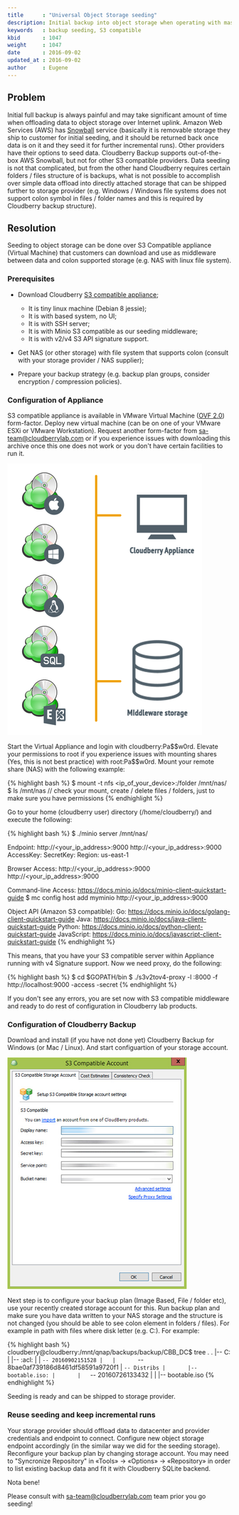 ```yaml
---
title      : "Universal Object Storage seeding"
description: Initial backup into object storage when operating with massive data is very slow and consumes a lot of bandwidth. This KB describes simple seeding S3 compatible storage on-prem.
keywords   : backup seeding, S3 compatible
kbid       : 1047
weight     : 1047
date       : 2016-09-02
updated_at : 2016-09-02
author     : Eugene
---
```

## Problem

Initial full backup is always painful and may take significant amount of time when offloading data to object storage over Internet uplink. Amazon Web Services (AWS) has [Snowball][c290c7d3] service (basically it is removable storage they ship to customer for initial seeding, and it should be returned back once data is on it and they seed it for further incremental runs). Other providers have their options to seed data. Cloudberry Backup supports out-of-the-box AWS Snowball, but not for other S3 compatible providers. Data seeding is not that complicated, but from the other hand Cloudberry requires certain folders / files structure of is backups, what is not possible to accomplish over simple data offload into directly attached storage that can be shipped further to storage provider (e.g. Windows / Windows file systems does not support colon symbol in files / folder names and this is required by Cloudberry backup structure).

  [c290c7d3]: https://aws.amazon.com/importexport/ "AWS Import/Export Snowball"

## Resolution

Seeding to object storage can be done over S3 Compatible appliance (Virtual Machine) that customers can download and use as middleware between data and colon supported storage (e.g. NAS with linux file system).

### Prerequisites

* Download Cloudberry [S3 compatible appliance][29ba6979];
  * It is tiny linux machine (Debian 8 jessie);
  * It is with based system, no UI;
  * It is with SSH server;
  * It is with Minio S3 compatible as our seeding middleware;
  * It is with v2/v4 S3 API signature support.
* Get NAS (or other storage) with file system that supports colon (consult with your storage provider / NAS supplier);
* Prepare your backup strategy (e.g. backup plan groups, consider encryption / compression policies).

  [29ba6979]: https://s3-eu-west-1.amazonaws.com/cloudberrylab.kb.download/seeding-appliance.tar.gz "S3 compatible appliance"

### Configuration of Appliance

S3 compatible appliance is available in VMware Virtual Machine ([OVF 2.0][2e8cf8f4]) form-factor. Deploy new virtual machine (can be on one of your VMware ESXi or VMware Workstation). Request another form-factor from [sa-team@cloudberrylab.com][354792cd] or if you experience issues with downloading this archive once this one does not work or you don't have certain facilities to run it.

  [2e8cf8f4]: https://en.wikipedia.org/wiki/Open_Virtualization_Format "Open Virtualization Format (OVF 2.0)"
  [354792cd]: mailto:sa-team@cloudberrylab.com "Solutions Architect team"

![Cloudberry Backup initial seeding](/images/cloudberry-seeding-s3-minio.png)

Start the Virtual Appliance and login with cloudberry:Pa\$\$w0rd. Elevate your permissions to root if you experience issues with mounting shares (Yes, this is not best practice) with root:Pa\$\$w0rd.
Mount your remote share (NAS) with the following example:

{% highlight bash %}
$ mount -t nfs <ip_of_your_device>:/folder /mnt/nas/
$ ls /mnt/nas // check your mount, create / delete files / folders, just to make sure you have permissions
{% endhighlight %}

Go to your home (cloudberry user) directory (/home/cloudberry/) and execute the following:

{% highlight bash %}
$ ./minio server /mnt/nas/

Endpoint:  http://<your_ip_address>:9000  http://<your_ip_address>:9000
AccessKey: <AccessKey>
SecretKey: <SecretKey>
Region:    us-east-1

Browser Access:
   http://<your_ip_address>:9000  http://<your_ip_address>:9000

Command-line Access: https://docs.minio.io/docs/minio-client-quickstart-guide
   $ mc config host add myminio http://<your_ip_address>:9000 <AccessKey> <SecretKey>

Object API (Amazon S3 compatible):
   Go:         https://docs.minio.io/docs/golang-client-quickstart-guide
   Java:       https://docs.minio.io/docs/java-client-quickstart-guide
   Python:     https://docs.minio.io/docs/python-client-quickstart-guide
   JavaScript: https://docs.minio.io/docs/javascript-client-quickstart-guide
{% endhighlight %}

This means, that you have your S3 compatible server within Appliance running with v4 Signature support. Now we need proxy, do the following:

{% highlight bash %}
$ cd $GOPATH/bin
$ ./s3v2tov4-proxy -l :8000 -f http://localhost:9000 -access <AccessKey> -secret <SecretKey>
{% endhighlight %}

If you don't see any errors, you are set now with S3 compatible middleware and ready to do rest of configuration in Cloudberry lab products.

### Configuration of Cloudberry Backup

Download and install (if you have not done yet) Cloudberry Backup for Windows (or Mac / Linux). And start configuartion of your storage account.

![Cloudberry Backup configuration seeding](/images/cloudberry-storage-configuration-seeding.jpg)

Next step is to configure your backup plan (Image Based, File / folder etc), use your recently created storage account for this. Run backup plan and make sure you have data written to your NAS storage and the structure is not changed (you should be able to see colon element in folders / files). For example in path with files where disk letter (e.g. C:). For example:

{% highlight bash %}
cloudberry@cloudberry:/mnt/qnap/backups/backup/CBB_DC$ tree .
.
|-- C:
|   |-- :acl:
|   |   `-- 20160902151528
|   |       `-- 8bae0af739186d8461df58591a9720f1
|   `-- Distribs
|       |-- bootable.iso:
|       |   `-- 20160726133432
|       |       |-- bootable.iso
{% endhighlight %}

Seeding is ready and can be shipped to storage provider.

### Reuse seeding and keep incremental runs

Your storage provider should offload data to datacenter and provider credentials and endpoint to connect. Configure new object storage endpoint accordingly (in the similar way we did for the seeding storage). Reconfigure your backup plan by changing storage account. You may need to "Syncronize Repository" in «Tools» &rarr; «Options» &rarr; «Repository» in order to list existing backup data and fit it with Cloudberry SQLite backend.

Nota bene!

Please consult with [sa-team@cloudberrylab.com][354792cd] team prior you go seeding!
